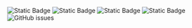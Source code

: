 ![Static Badge](https://img.shields.io/badge/blacklists-60-000000) ![Static Badge](https://img.shields.io/badge/blacklisted-2740170-cc0000) ![Static Badge](https://img.shields.io/badge/whitelisted-2242-00CC00) ![Static Badge](https://img.shields.io/badge/streaming_blacklist-28106-000000) ![GitHub issues](https://img.shields.io/github/issues/fabriziosalmi/blacklists)
